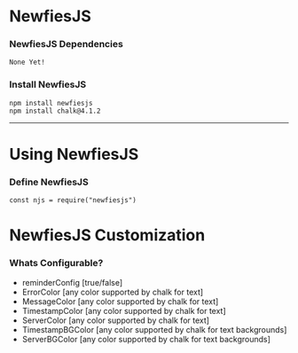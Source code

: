 # NewfiesJS

### NewfiesJS Dependencies
	 
	None Yet!

### Install NewfiesJS

    npm install newfiesjs
	npm install chalk@4.1.2

<hr>

# Using NewfiesJS

### Define NewfiesJS
	
	const njs = require("newfiesjs")

# NewfiesJS Customization

### Whats Configurable?

- reminderConfig [true/false]
- ErrorColor [any color supported by chalk for text]
- MessageColor [any color supported by chalk for text]
- TimestampColor [any color supported by chalk for text]
- ServerColor [any color supported by chalk for text]
- TimestampBGColor [any color supported by chalk for text backgrounds]
- ServerBGColor [any color supported by chalk for text backgrounds]